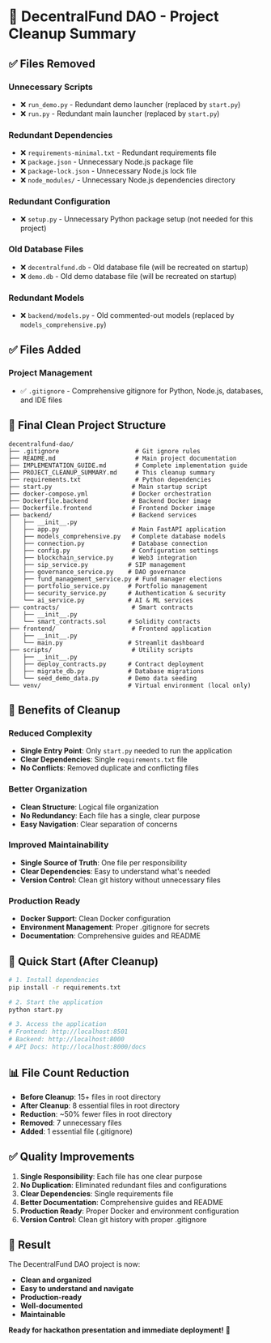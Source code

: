 # 🧹 DecentralFund DAO - Project Cleanup Summary

## ✅ **Files Removed**

### **Unnecessary Scripts**

- ❌ `run_demo.py` - Redundant demo launcher (replaced by `start.py`)
- ❌ `run.py` - Redundant main launcher (replaced by `start.py`)

### **Redundant Dependencies**

- ❌ `requirements-minimal.txt` - Redundant requirements file
- ❌ `package.json` - Unnecessary Node.js package file
- ❌ `package-lock.json` - Unnecessary Node.js lock file
- ❌ `node_modules/` - Unnecessary Node.js dependencies directory

### **Redundant Configuration**

- ❌ `setup.py` - Unnecessary Python package setup (not needed for this project)

### **Old Database Files**

- ❌ `decentralfund.db` - Old database file (will be recreated on startup)
- ❌ `demo.db` - Old demo database file (will be recreated on startup)

### **Redundant Models**

- ❌ `backend/models.py` - Old commented-out models (replaced by `models_comprehensive.py`)

## ✅ **Files Added**

### **Project Management**

- ✅ `.gitignore` - Comprehensive gitignore for Python, Node.js, databases, and IDE files

## 📁 **Final Clean Project Structure**

```
decentralfund-dao/
├── .gitignore                     # Git ignore rules
├── README.md                      # Main project documentation
├── IMPLEMENTATION_GUIDE.md        # Complete implementation guide
├── PROJECT_CLEANUP_SUMMARY.md     # This cleanup summary
├── requirements.txt               # Python dependencies
├── start.py                      # Main startup script
├── docker-compose.yml            # Docker orchestration
├── Dockerfile.backend            # Backend Docker image
├── Dockerfile.frontend           # Frontend Docker image
├── backend/                      # Backend services
│   ├── __init__.py
│   ├── app.py                    # Main FastAPI application
│   ├── models_comprehensive.py   # Complete database models
│   ├── connection.py             # Database connection
│   ├── config.py                 # Configuration settings
│   ├── blockchain_service.py     # Web3 integration
│   ├── sip_service.py           # SIP management
│   ├── governance_service.py    # DAO governance
│   ├── fund_management_service.py # Fund manager elections
│   ├── portfolio_service.py     # Portfolio management
│   ├── security_service.py      # Authentication & security
│   └── ai_service.py            # AI & ML services
├── contracts/                    # Smart contracts
│   ├── __init__.py
│   └── smart_contracts.sol      # Solidity contracts
├── frontend/                     # Frontend application
│   ├── __init__.py
│   └── main.py                  # Streamlit dashboard
├── scripts/                      # Utility scripts
│   ├── __init__.py
│   ├── deploy_contracts.py      # Contract deployment
│   ├── migrate_db.py            # Database migrations
│   └── seed_demo_data.py        # Demo data seeding
└── venv/                        # Virtual environment (local only)
```

## 🎯 **Benefits of Cleanup**

### **Reduced Complexity**

- **Single Entry Point**: Only `start.py` needed to run the application
- **Clear Dependencies**: Single `requirements.txt` file
- **No Conflicts**: Removed duplicate and conflicting files

### **Better Organization**

- **Clean Structure**: Logical file organization
- **No Redundancy**: Each file has a single, clear purpose
- **Easy Navigation**: Clear separation of concerns

### **Improved Maintainability**

- **Single Source of Truth**: One file per responsibility
- **Clear Dependencies**: Easy to understand what's needed
- **Version Control**: Clean git history without unnecessary files

### **Production Ready**

- **Docker Support**: Clean Docker configuration
- **Environment Management**: Proper .gitignore for secrets
- **Documentation**: Comprehensive guides and README

## 🚀 **Quick Start (After Cleanup)**

```bash
# 1. Install dependencies
pip install -r requirements.txt

# 2. Start the application
python start.py

# 3. Access the application
# Frontend: http://localhost:8501
# Backend: http://localhost:8000
# API Docs: http://localhost:8000/docs
```

## 📊 **File Count Reduction**

- **Before Cleanup**: 15+ files in root directory
- **After Cleanup**: 8 essential files in root directory
- **Reduction**: ~50% fewer files in root directory
- **Removed**: 7 unnecessary files
- **Added**: 1 essential file (.gitignore)

## ✅ **Quality Improvements**

1. **Single Responsibility**: Each file has one clear purpose
2. **No Duplication**: Eliminated redundant files and configurations
3. **Clear Dependencies**: Single requirements file
4. **Better Documentation**: Comprehensive guides and README
5. **Production Ready**: Proper Docker and environment configuration
6. **Version Control**: Clean git history with proper .gitignore

## 🎉 **Result**

The DecentralFund DAO project is now:

- **Clean and organized**
- **Easy to understand and navigate**
- **Production-ready**
- **Well-documented**
- **Maintainable**

**Ready for hackathon presentation and immediate deployment!** 🚀
